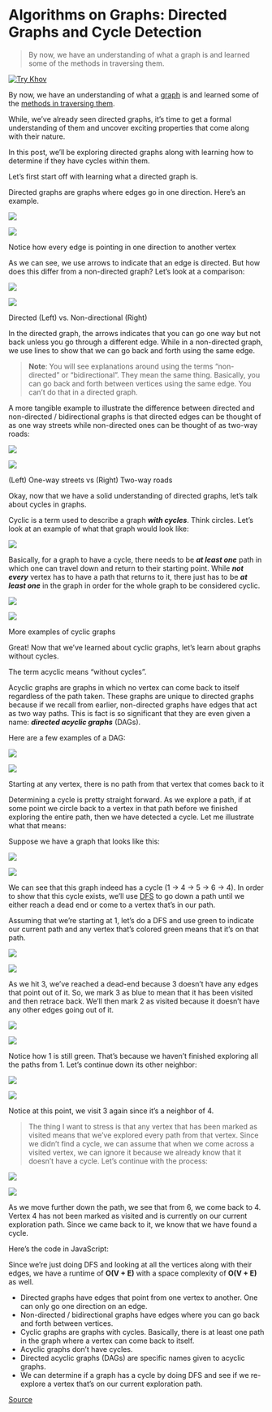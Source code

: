 # Algorithms on Graphs: Directed Graphs and Cycle Detection

> By now, we have an understanding of what a graph is and learned some of the methods in traversing them.

[![Try Khov](https://miro.medium.com/fit/c/30/30/1*lZQW8bISAb2I1oSh2fGZUA@2x.jpeg)](chrome-extension://cjedbglnccaioiolemnfhjncicchinao/?source=post_page-----3982dfbd11f5--------------------------------)

By now, we have an understanding of what a [graph](https://medium.com/@trykv/algorithms-on-graphs-what-is-a-graph-69d8b9384b49) is and learned some of the [methods in traversing them](https://medium.com/@trykv/algorithms-on-graphs-lets-talk-depth-first-search-dfs-and-breadth-first-search-bfs-5250c31d831a).

While, we’ve already seen directed graphs, it’s time to get a formal understanding of them and uncover exciting properties that come along with their nature.

In this post, we’ll be exploring directed graphs along with learning how to determine if they have cycles within them.

Let’s first start off with learning what a directed graph is.

Directed graphs are graphs where edges go in one direction. Here’s an example.

![](https://miro.medium.com/max/32/1*DzRndyJNrza6qsqb6ITFSA.png?q=20)

![](https://miro.medium.com/max/879/1*DzRndyJNrza6qsqb6ITFSA.png)

Notice how every edge is pointing in one direction to another vertex

As we can see, we use arrows to indicate that an edge is directed. But how does this differ from a non-directed graph? Let’s look at a comparison:

![](https://miro.medium.com/max/32/1*S7QuIQedhwU-MYKBNA8jdg.png?q=20)

![](https://miro.medium.com/max/1015/1*S7QuIQedhwU-MYKBNA8jdg.png)

Directed (Left) vs. Non-directional (Right)

In the directed graph, the arrows indicates that you can go one way but not back unless you go through a different edge. While in a non-directed graph, we use lines to show that we can go back and forth using the same edge.

> **Note**: You will see explanations around using the terms “non-directed” or “bidirectional”. They mean the same thing. Basically, you can go back and forth between vertices using the same edge. You can’t do that in a directed graph.

A more tangible example to illustrate the difference between directed and non-directed / bidirectional graphs is that directed edges can be thought of as one way streets while non-directed ones can be thought of as two-way roads:

![](https://miro.medium.com/max/32/1*I1GIXR_i6PR1HPSHqLN7eQ.png?q=20)

![](https://miro.medium.com/max/1346/1*I1GIXR_i6PR1HPSHqLN7eQ.png)

(Left) One-way streets vs (Right) Two-way roads

Okay, now that we have a solid understanding of directed graphs, let’s talk about cycles in graphs.

Cyclic is a term used to describe a graph **_with cycles_**. Think circles. Let’s look at an example of what that graph would look like:

![](https://miro.medium.com/proxy/1*swhB5qw7aBaEZbG7AbpT2w.png)

Basically, for a graph to have a cycle, there needs to be **_at least one_** path in which one can travel down and return to their starting point. While **_not every_** vertex has to have a path that returns to it, there just has to be **_at least one_** in the graph in order for the whole graph to be considered cyclic.

![](https://miro.medium.com/max/32/1*ihIcT9EEHnsOYvJR08QLZw.png?q=20)

![](https://miro.medium.com/max/1085/1*ihIcT9EEHnsOYvJR08QLZw.png)

More examples of cyclic graphs

Great! Now that we’ve learned about cyclic graphs, let’s learn about graphs without cycles.

The term acyclic means “without cycles”.

Acyclic graphs are graphs in which no vertex can come back to itself regardless of the path taken. These graphs are unique to directed graphs because if we recall from earlier, non-directed graphs have edges that act as two way paths. This is fact is so significant that they are even given a name: **_directed acyclic graphs_** (DAGs).

Here are a few examples of a DAG:

![](https://miro.medium.com/max/32/1*bPUoxIkPFxKqHOSPSo8YEA.png?q=20)

![](https://miro.medium.com/max/723/1*bPUoxIkPFxKqHOSPSo8YEA.png)

Starting at any vertex, there is no path from that vertex that comes back to it

Determining a cycle is pretty straight forward. As we explore a path, if at some point we circle back to a vertex in that path before we finished exploring the entire path, then we have detected a cycle. Let me illustrate what that means:

Suppose we have a graph that looks like this:

![](https://miro.medium.com/max/32/1*H9dsaF7Xs60tuAVw5dbN8w.png?q=20)

![](https://miro.medium.com/max/849/1*H9dsaF7Xs60tuAVw5dbN8w.png)

We can see that this graph indeed has a cycle (1 → 4 → 5 → 6 → 4). In order to show that this cycle exists, we’ll use [DFS](https://medium.com/@trykv/algorithms-on-graphs-lets-talk-depth-first-search-dfs-and-breadth-first-search-bfs-5250c31d831a) to go down a path until we either reach a dead end or come to a vertex that’s in our path.

Assuming that we’re starting at 1, let’s do a DFS and use green to indicate our current path and any vertex that’s colored green means that it’s on that path.

![](https://miro.medium.com/max/32/1*vNGBaNjLg7mfCZAKIl_2sA.png?q=20)

![](https://miro.medium.com/max/838/1*vNGBaNjLg7mfCZAKIl_2sA.png)

As we hit 3, we’ve reached a dead-end because 3 doesn’t have any edges that point out of it. So, we mark 3 as blue to mean that it has been visited and then retrace back. We’ll then mark 2 as visited because it doesn’t have any other edges going out of it.

![](https://miro.medium.com/max/32/1*HKv4Aaq_VzWlx-DUT-F2ow.png?q=20)

![](https://miro.medium.com/max/874/1*HKv4Aaq_VzWlx-DUT-F2ow.png)

Notice how 1 is still green. That’s because we haven’t finished exploring all the paths from 1. Let’s continue down its other neighbor:

![](https://miro.medium.com/max/32/1*oDOFwQKy5wJyci4IrW7lag.png?q=20)

![](https://miro.medium.com/max/882/1*oDOFwQKy5wJyci4IrW7lag.png)

Notice at this point, we visit 3 again since it’s a neighbor of 4.

> The thing I want to stress is that any vertex that has been marked as visited means that we’ve explored every path from that vertex. Since we didn’t find a cycle, we can assume that when we come across a visited vertex, we can ignore it because we already know that it doesn’t have a cycle. Let’s continue with the process:

![](https://miro.medium.com/max/32/1*BT_4gN-Wn54mu2rl-JNwtw.png?q=20)

![](https://miro.medium.com/max/870/1*BT_4gN-Wn54mu2rl-JNwtw.png)

As we move further down the path, we see that from 6, we come back to 4. Vertex 4 has not been marked as visited and is currently on our current exploration path. Since we came back to it, we know that we have found a cycle.

Here’s the code in JavaScript:

Since we’re just doing DFS and looking at all the vertices along with their edges, we have a runtime of **O(V + E)** with a space complexity of **O(V + E)** as well.

- Directed graphs have edges that point from one vertex to another. One can only go one direction on an edge.
- Non-directed / bidirectional graphs have edges where you can go back and forth between vertices.
- Cyclic graphs are graphs with cycles. Basically, there is at least one path in the graph where a vertex can come back to itself.
- Acyclic graphs don’t have cycles.
- Directed acyclic graphs (DAGs) are specific names given to acyclic graphs.
- We can determine if a graph has a cycle by doing DFS and see if we re-explore a vertex that’s on our current exploration path.

[Source](https://trykv.medium.com/algorithms-on-graphs-directed-graphs-and-cycle-detection-3982dfbd11f5)
